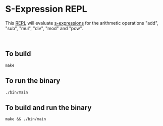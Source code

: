 <br>

# S-Expression REPL

This [REPL](https://en.wikipedia.org/wiki/Read%E2%80%93eval%E2%80%93print_loop) will evaluate [s-expressions](https://en.wikipedia.org/wiki/S-expression) for the arithmetic operations "add", "sub", "mul", "div", "mod" and "pow".

<br>

## To build

```
make
```

## To run the binary

```
./bin/main
```

## To build and run the binary

```
make && ./bin/main
```
<br>
